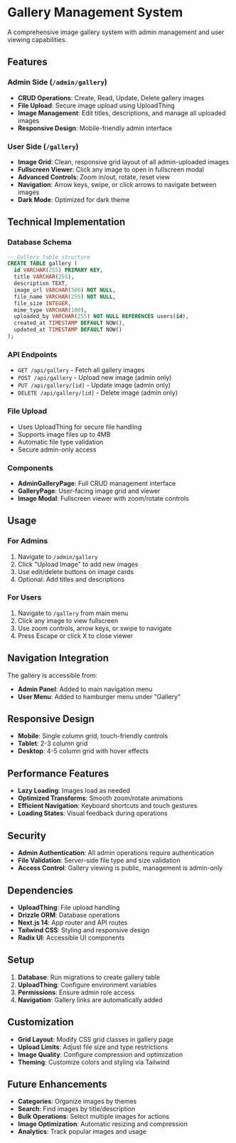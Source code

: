 # Gallery Management System

A comprehensive image gallery system with admin management and user viewing capabilities.

## Features

### Admin Side (`/admin/gallery`)
- **CRUD Operations**: Create, Read, Update, Delete gallery images
- **File Upload**: Secure image upload using UploadThing
- **Image Management**: Edit titles, descriptions, and manage all uploaded images
- **Responsive Design**: Mobile-friendly admin interface

### User Side (`/gallery`)
- **Image Grid**: Clean, responsive grid layout of all admin-uploaded images
- **Fullscreen Viewer**: Click any image to open in fullscreen modal
- **Advanced Controls**: Zoom in/out, rotate, reset view
- **Navigation**: Arrow keys, swipe, or click arrows to navigate between images
- **Dark Mode**: Optimized for dark theme

## Technical Implementation

### Database Schema
```sql
-- Gallery table structure
CREATE TABLE gallery (
  id VARCHAR(255) PRIMARY KEY,
  title VARCHAR(255),
  description TEXT,
  image_url VARCHAR(500) NOT NULL,
  file_name VARCHAR(255) NOT NULL,
  file_size INTEGER,
  mime_type VARCHAR(100),
  uploaded_by VARCHAR(255) NOT NULL REFERENCES users(id),
  created_at TIMESTAMP DEFAULT NOW(),
  updated_at TIMESTAMP DEFAULT NOW()
);
```

### API Endpoints
- `GET /api/gallery` - Fetch all gallery images
- `POST /api/gallery` - Upload new image (admin only)
- `PUT /api/gallery/[id]` - Update image (admin only)
- `DELETE /api/gallery/[id]` - Delete image (admin only)

### File Upload
- Uses UploadThing for secure file handling
- Supports image files up to 4MB
- Automatic file type validation
- Secure admin-only access

### Components
- **AdminGalleryPage**: Full CRUD management interface
- **GalleryPage**: User-facing image grid and viewer
- **Image Modal**: Fullscreen viewer with zoom/rotate controls

## Usage

### For Admins
1. Navigate to `/admin/gallery`
2. Click "Upload Image" to add new images
3. Use edit/delete buttons on image cards
4. Optional: Add titles and descriptions

### For Users
1. Navigate to `/gallery` from main menu
2. Click any image to view fullscreen
3. Use zoom controls, arrow keys, or swipe to navigate
4. Press Escape or click X to close viewer

## Navigation Integration

The gallery is accessible from:
- **Admin Panel**: Added to main navigation menu
- **User Menu**: Added to hamburger menu under "Gallery"

## Responsive Design

- **Mobile**: Single column grid, touch-friendly controls
- **Tablet**: 2-3 column grid
- **Desktop**: 4-5 column grid with hover effects

## Performance Features

- **Lazy Loading**: Images load as needed
- **Optimized Transforms**: Smooth zoom/rotate animations
- **Efficient Navigation**: Keyboard shortcuts and touch gestures
- **Loading States**: Visual feedback during operations

## Security

- **Admin Authentication**: All admin operations require authentication
- **File Validation**: Server-side file type and size validation
- **Access Control**: Gallery viewing is public, management is admin-only

## Dependencies

- **UploadThing**: File upload handling
- **Drizzle ORM**: Database operations
- **Next.js 14**: App router and API routes
- **Tailwind CSS**: Styling and responsive design
- **Radix UI**: Accessible UI components

## Setup

1. **Database**: Run migrations to create gallery table
2. **UploadThing**: Configure environment variables
3. **Permissions**: Ensure admin role access
4. **Navigation**: Gallery links are automatically added

## Customization

- **Grid Layout**: Modify CSS grid classes in gallery page
- **Upload Limits**: Adjust file size and type restrictions
- **Image Quality**: Configure compression and optimization
- **Theming**: Customize colors and styling via Tailwind

## Future Enhancements

- **Categories**: Organize images by themes
- **Search**: Find images by title/description
- **Bulk Operations**: Select multiple images for actions
- **Image Optimization**: Automatic resizing and compression
- **Analytics**: Track popular images and usage
